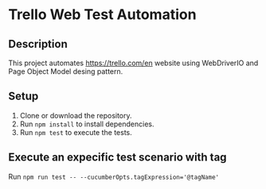 # Trello Web Test Automation

## Description
This project automates https://trello.com/en website using WebDriverIO and Page Object Model desing pattern.

## Setup
1. Clone or download the repository.
2. Run `npm install` to install dependencies.
3. Run `npm test` to execute the tests.

## Execute an expecific test scenario with tag
Run `npm run test -- --cucumberOpts.tagExpression='@tagName'`

